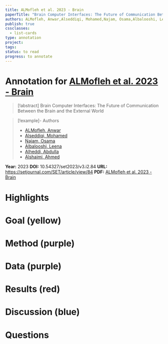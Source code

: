 ```yaml
---
title: ALMofleh et al. 2023 - Brain
paperTitle: "Brain Computer Interfaces: The Future of Communication Between the Brain and the External World"
authors: ALMofleh, Anwar,Alseddiqi, Mohamed,Najam, Osama,Albalooshi, Leena,Alheddi, Abdulla,Alshaimi, Ahmed
publish: true
cssclasses:
  - list-cards
type: annotation
project:
tags:
status: to read
progress: to annotate
---
```

# Annotation for [ALMofleh et al. 2023 - Brain](Papers/References/ALMofleh%20et%20al.%202023%20-%20Brain)

> [!abstract] Brain Computer Interfaces: The Future of Communication Between the Brain and the External World

> [!example]- Authors
> - [ALMofleh, Anwar](ALMofleh%2C%20Anwar)
> - [Alseddiqi, Mohamed](Alseddiqi%2C%20Mohamed)
> - [Najam, Osama](Najam%2C%20Osama)
> - [Albalooshi, Leena](Albalooshi%2C%20Leena)
> - [Alheddi, Abdulla](Alheddi%2C%20Abdulla)
> - [Alshaimi, Ahmed](Alshaimi%2C%20Ahmed)

**Year:** 2023
**DOI:** 10.54327/set2023/v3.i2.84
**URL:** https://setjournal.com/SET/article/view/84
**PDF:** [ALMofleh et al. 2023 - Brain](Papers/PDFs/ALMofleh%20et%20al.%202023%20-%20Brain%20Computer%20Interfaces%20The%20Future%20of%20Communication%20Between%20the%20Brain%20and%20the%20External%20World.pdf)

# Highlights


# Goal (yellow)


# Method (purple)


# Data (purple)


# Results (red)


# Discussion (blue)


# Questions

